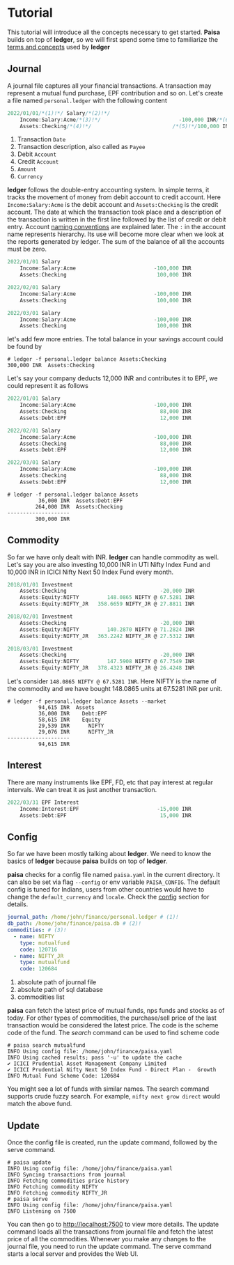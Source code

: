 # Tutorial

This tutorial will introduce all the concepts necessary to get
started. **Paisa** builds on top of **ledger**, so we will first spend
some time to familiarize the [terms and concepts](https://github.com/ledger/ledger/blob/master/doc/GLOSSARY.md) used by **ledger**

## Journal

A journal file captures all your financial transactions. A transaction
may represent a mutual fund purchase, EPF contribution and so
on. Let's create a file named `personal.ledger` with the following
content

```go
2022/01/01/*(1)!*/ Salary/*(2)!*/
    Income:Salary:Acme/*(3)!*/                         -100,000 INR/*(6)!*/
    Assets:Checking/*(4)!*/                          /*(5)!*/100,000 INR
```

1. Transaction `Date`
2. Transaction description, also called as `Payee`
3. Debit `Account`
4. Credit `Account`
5. `Amount`
6. `Currency`

**ledger** follows the double-entry accounting system. In simple terms, it
tracks the movement of money from debit account to credit
account. Here `Income:Salary:Acme` is the debit account and
`Assets:Checking` is the credit account. The date at which the
transaction took place and a description of the transaction is written
in the first line followed by the list of credit or debit
entry. Account [naming conventions](../reference-guide/accounts.md) are explained later. The `:` in the account name
represents hierarchy. Its use will become more clear when we look at
the reports generated by ledger. The sum of the balance of all the
accounts must be zero.

```go
2022/01/01 Salary
    Income:Salary:Acme                         -100,000 INR
    Assets:Checking                             100,000 INR

2022/02/01 Salary
    Income:Salary:Acme                         -100,000 INR
    Assets:Checking                             100,000 INR

2022/03/01 Salary
    Income:Salary:Acme                         -100,000 INR
    Assets:Checking                             100,000 INR
```

let's add few more entries. The total balance in your savings account
could be found by

```console
# ledger -f personal.ledger balance Assets:Checking
300,000 INR  Assets:Checking
```

Let's say your company deducts 12,000 INR and contributes it to EPF,
we could represent it as follows

```go
2022/01/01 Salary
    Income:Salary:Acme                         -100,000 INR
    Assets:Checking                              88,000 INR
    Assets:Debt:EPF                              12,000 INR

2022/02/01 Salary
    Income:Salary:Acme                         -100,000 INR
    Assets:Checking                              88,000 INR
    Assets:Debt:EPF                              12,000 INR

2022/03/01 Salary
    Income:Salary:Acme                         -100,000 INR
    Assets:Checking                              88,000 INR
    Assets:Debt:EPF                              12,000 INR
```


```console
# ledger -f personal.ledger balance Assets
          36,000 INR  Assets:Debt:EPF
         264,000 INR  Assets:Checking
--------------------
         300,000 INR
```

## Commodity

So far we have only dealt with INR. **ledger** can handle commodity as
well. Let's say you are also investing 10,000 INR in UTI Nifty Index
Fund and 10,000 INR in ICICI Nifty Next 50 Index Fund every
month.

```go
2018/01/01 Investment
    Assets:Checking                              -20,000 INR
    Assets:Equity:NIFTY         148.0865 NIFTY @ 67.5281 INR
    Assets:Equity:NIFTY_JR   358.6659 NIFTY_JR @ 27.8811 INR

2018/02/01 Investment
    Assets:Checking                              -20,000 INR
    Assets:Equity:NIFTY         140.2870 NIFTY @ 71.2824 INR
    Assets:Equity:NIFTY_JR   363.2242 NIFTY_JR @ 27.5312 INR

2018/03/01 Investment
    Assets:Checking                              -20,000 INR
    Assets:Equity:NIFTY         147.5908 NIFTY @ 67.7549 INR
    Assets:Equity:NIFTY_JR   378.4323 NIFTY_JR @ 26.4248 INR
```

Let's consider `148.0865 NIFTY @ 67.5281 INR`. Here NIFTY is the name
of the commodity and we have bought 148.0865 units at 67.5281 INR per
unit.

```console
# ledger -f personal.ledger balance Assets --market
          94,615 INR  Assets
          36,000 INR    Debt:EPF
          58,615 INR    Equity
          29,539 INR      NIFTY
          29,076 INR      NIFTY_JR
--------------------
          94,615 INR
```

## Interest

There are many instruments like EPF, FD, etc that pay interest at
regular intervals. We can treat it as just another transaction.

```go
2022/03/31 EPF Interest
    Income:Interest:EPF                         -15,000 INR
    Assets:Debt:EPF                              15,000 INR
```

## Config

So far we have been mostly talking about **ledger**. We need to know
the basics of **ledger** because **paisa** builds on top of
**ledger**.

**paisa** checks for a config file named `paisa.yaml` in the current
directory. It can also be set via flag `--config` or env variable
`PAISA_CONFIG`. The default config is tuned for Indians, users from
other countries would have to change the `default_currency` and
`locale`. Check the [config](../reference-guide/config.md) section for details.

```yaml
journal_path: /home/john/finance/personal.ledger # (1)!
db_path: /home/john/finance/paisa.db # (2)!
commodities: # (3)!
  - name: NIFTY
    type: mutualfund
    code: 120716
  - name: NIFTY_JR
    type: mutualfund
    code: 120684
```

1.  absolute path of journal file
2.  absolute path of sql database
3. commodities list


**paisa** can fetch the latest price of mutual funds, nps funds and
stocks as of today. For other types of commodities, the purchase/sell
price of the last transaction would be considered the latest
price. The code is the scheme code of the fund. The *search* command
can be used to find scheme code

```console
# paisa search mutualfund
INFO Using config file: /home/john/finance/paisa.yaml
INFO Using cached results; pass '-u' to update the cache
✔ ICICI Prudential Asset Management Company Limited
✔ ICICI Prudential Nifty Next 50 Index Fund - Direct Plan -  Growth
INFO Mutual Fund Scheme Code: 120684
```


You might see a lot of funds with similar names. The search command
supports crude fuzzy search. For example, `nifty next grow direct` would match the above fund.


## Update

Once the config file is created, run the update command, followed by
the serve command.

```console
# paisa update
INFO Using config file: /home/john/finance/paisa.yaml
INFO Syncing transactions from journal
INFO Fetching commodities price history
INFO Fetching commodity NIFTY
INFO Fetching commodity NIFTY_JR
# paisa serve
INFO Using config file: /home/john/finance/paisa.yaml
INFO Listening on 7500
```

You can then go to [http://localhost:7500](http://localhost:7500) to view more
details. The update command loads all the transactions from journal
file and fetch the latest price of all the commodities. Whenever you
make any changes to the journal file, you need to run the update
command. The serve command starts a local server and provides the
Web UI.
